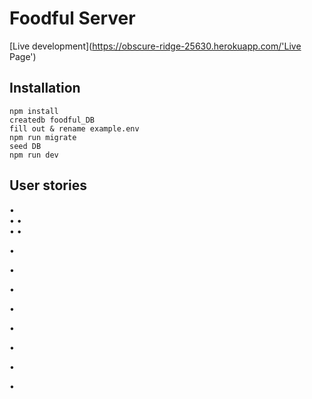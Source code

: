 # Foodful Server

[Live development](https://obscure-ridge-25630.herokuapp.com/'Live Page')

## Installation

```
npm install
createdb foodful_DB
fill out & rename example.env
npm run migrate
seed DB
npm run dev

```

## User stories

•  
•
•  
•
•

•

•

•

•

•

•

•

•
